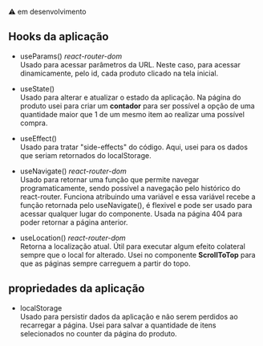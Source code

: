 :warning: em desenvolvimento

## Hooks da aplicação

- useParams() *react-router-dom* <br>
Usado para acessar parâmetros da URL. Neste caso, para acessar dinamicamente, pelo id, cada produto clicado na tela inicial.

- useState() <br>
Usado para alterar e atualizar o estado da aplicação. Na página do produto usei para criar um **contador** para ser possível a opção de uma quantidade maior que 1 de um mesmo item ao realizar uma possível compra.

- useEffect() <br>
Usado para tratar "side-effects" do código. Aqui, usei para os dados que seriam retornados do localStorage.

- useNavigate() *react-router-dom* <br>
Usado para retornar uma função que permite navegar programaticamente, sendo possível a navegação pelo histórico do react-router. Funciona atribuindo uma variável e essa variável recebe a função retornada pelo useNavigate(), é flexivel e pode ser usado para acessar qualquer lugar do componente. Usada na página 404 para poder retornar a página anterior.

- useLocation() *react-router-dom* <br>
Retorna a localização atual. Útil para executar algum efeito colateral sempre que o local for alterado. Usei no componente **ScrollToTop** para que as páginas sempre carreguem a partir do topo.

## propriedades da aplicação

- localStorage <br>
Usado para persistir dados da aplicação e não serem perdidos ao recarregar a página. Usei para salvar a quantidade de itens selecionados no counter da página do produto.
